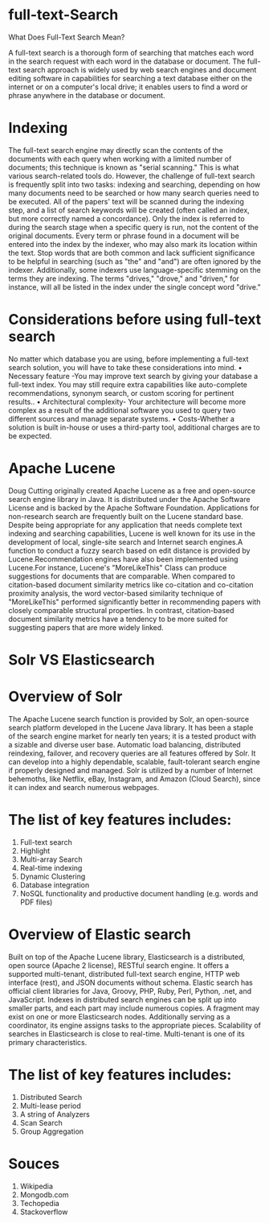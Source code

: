 # full-text-Search

What Does Full-Text Search Mean?

A full-text search is a thorough form of searching that matches each word in the search request with each word in the database or document. The full-text search approach is widely used by web search engines and document editing software in capabilities for searching a text database either on the internet or on a computer's local drive; it enables users to find a word or phrase anywhere in the database or document.

# Indexing
The full-text search engine may directly scan the contents of the documents with each query when working with a limited number of documents; this technique is known as "serial scanning." This is what various search-related tools do.
However, the challenge of full-text search is frequently split into two tasks: indexing and searching, depending on how many documents need to be searched or how many search queries need to be executed. All of the papers' text will be scanned during the indexing step, and a list of search keywords will be created (often called an index, but more correctly named a concordance). Only the index is referred to during the search stage when a specific query is run, not the content of the original documents.
Every term or phrase found in a document will be entered into the index by the indexer, who may also mark its location within the text. Stop words that are both common and lack sufficient significance to be helpful in searching (such as "the" and "and") are often ignored by the indexer. Additionally, some indexers use language-specific stemming on the terms they are indexing. The terms "drives," "drove," and "driven," for instance, will all be listed in the index under the single concept word "drive."

# Considerations before using full-text search
No matter which database you are using, before implementing a full-text search solution, you will have to take these considerations into mind.
• Necessary feature -You may improve text search by giving your database a full-text index. You may still require extra capabilities like auto-complete recommendations, synonym search, or custom scoring for pertinent results..
• Architectural complexity- Your architecture will become more complex as a result of the additional software you used to query two different sources and manage separate systems.
• Costs-Whether a solution is built in-house or uses a third-party tool, additional charges are to be expected.

# Apache Lucene

Doug Cutting originally created Apache Lucene as a free and open-source search engine library in Java. It is distributed under the Apache Software License and is backed by the Apache Software Foundation. Applications for non-research search are frequently built on the Lucene standard base.
Despite being appropriate for any application that needs complete text indexing and searching capabilities, Lucene is well known for its use in the development of local, single-site search and Internet search engines.A function to conduct a fuzzy search based on edit distance is provided by Lucene.Recommendation engines have also been implemented using Lucene.For instance, Lucene's "MoreLikeThis" Class can produce suggestions for documents that are comparable. When compared to citation-based document similarity metrics like co-citation and co-citation proximity analysis, the word vector-based similarity technique of "MoreLikeThis" performed significantly better in recommending papers with closely comparable structural properties. In contrast, citation-based document similarity metrics have a tendency to be more suited for suggesting papers that are more widely linked.

# Solr VS Elasticsearch

# Overview of Solr

The Apache Lucene search function is provided by Solr, an open-source search platform developed in the Lucene Java library.
It has been a staple of the search engine market for nearly ten years; it is a tested product with a sizable and diverse user base. Automatic load balancing, distributed reindexing, failover, and recovery queries are all features offered by Solr.
It can develop into a highly dependable, scalable, fault-tolerant search engine if properly designed and managed. Solr is utilized by a number of Internet behemoths, like Netflix, eBay, Instagram, and Amazon (Cloud Search), since it can index and search numerous webpages.
# The list of key features includes:
1.	Full-text search 
2.	Highlight 
3.	Multi-array Search 
4.	Real-time indexing 
5.	Dynamic Clustering 
6.	Database integration 
7.	NoSQL functionality and productive document handling (e.g. words and PDF files) 

# Overview of Elastic search

Built on top of the Apache Lucene library, Elasticsearch is a distributed, open source (Apache 2 license), RESTful search engine.
It offers a supported multi-tenant, distributed full-text search engine, HTTP web interface (rest), and JSON documents without schema. Elastic search has official client libraries for Java, Groovy, PHP, Ruby, Perl, Python, .net, and JavaScript.
Indexes in distributed search engines can be split up into smaller parts, and each part may include numerous copies. A fragment may exist on one or more Elasticsearch nodes. Additionally serving as a coordinator, its engine assigns tasks to the appropriate pieces.
Scalability of searches in Elasticsearch is close to real-time. Multi-tenant is one of its primary characteristics.

# The list of key features includes: 
1. Distributed Search 
2. Multi-lease period  
3. A string of Analyzers 
4. Scan Search 
5. Group Aggregation

 # Souces
1.	Wikipedia
2.	Mongodb.com
3.	Techopedia
4.	Stackoverflow

